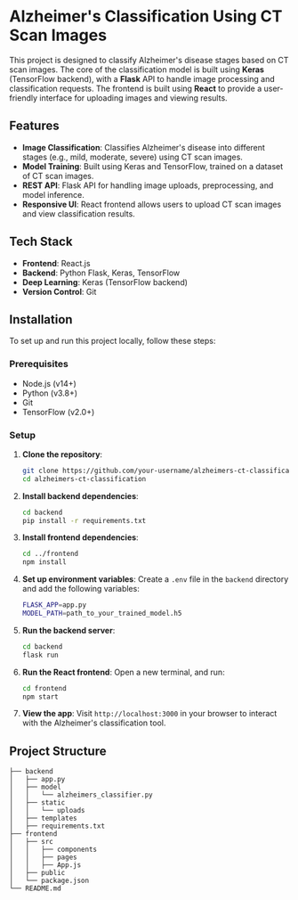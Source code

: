 # Alzheimer's Classification Using CT Scan Images

This project is designed to classify Alzheimer's disease stages based on CT scan images. The core of the classification model is built using **Keras** (TensorFlow backend), with a **Flask** API to handle image processing and classification requests. The frontend is built using **React** to provide a user-friendly interface for uploading images and viewing results.

## Features

- **Image Classification**: Classifies Alzheimer's disease into different stages (e.g., mild, moderate, severe) using CT scan images.
- **Model Training**: Built using Keras and TensorFlow, trained on a dataset of CT scan images.
- **REST API**: Flask API for handling image uploads, preprocessing, and model inference.
- **Responsive UI**: React frontend allows users to upload CT scan images and view classification results.

## Tech Stack

- **Frontend**: React.js
- **Backend**: Python Flask, Keras, TensorFlow
- **Deep Learning**: Keras (TensorFlow backend)
- **Version Control**: Git

## Installation

To set up and run this project locally, follow these steps:

### Prerequisites

- Node.js (v14+)
- Python (v3.8+)
- Git
- TensorFlow (v2.0+)

### Setup

1. **Clone the repository**:
    ```bash
    git clone https://github.com/your-username/alzheimers-ct-classification.git
    cd alzheimers-ct-classification
    ```

2. **Install backend dependencies**:
    ```bash
    cd backend
    pip install -r requirements.txt
    ```

3. **Install frontend dependencies**:
    ```bash
    cd ../frontend
    npm install
    ```

4. **Set up environment variables**:
    Create a `.env` file in the `backend` directory and add the following variables:
    ```bash
    FLASK_APP=app.py
    MODEL_PATH=path_to_your_trained_model.h5
    ```

5. **Run the backend server**:
    ```bash
    cd backend
    flask run
    ```

6. **Run the React frontend**:
    Open a new terminal, and run:
    ```bash
    cd frontend
    npm start
    ```

7. **View the app**:
    Visit `http://localhost:3000` in your browser to interact with the Alzheimer's classification tool.

## Project Structure

```plaintext
├── backend
│   ├── app.py
│   ├── model
│   │   └── alzheimers_classifier.py
│   ├── static
│   │   └── uploads
│   ├── templates
│   ├── requirements.txt
├── frontend
│   ├── src
│   │   ├── components
│   │   ├── pages
│   │   ├── App.js
│   ├── public
│   └── package.json
└── README.md
